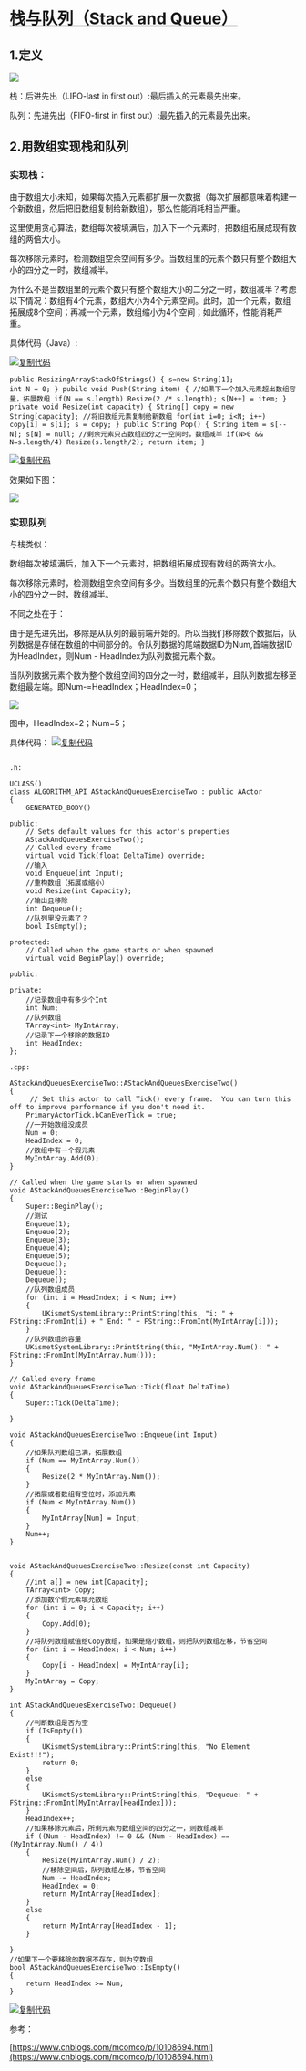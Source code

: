 # [栈与队列（Stack and Queue）](https://www.cnblogs.com/mcomco/p/10108694.html)

## 1.定义

![](https://img2018.cnblogs.com/blog/1534783/201812/1534783-20181212143236150-1594812025.png)

栈：后进先出（LIFO-last in first out）:最后插入的元素最先出来。

队列：先进先出（FIFO-first in first out）:最先插入的元素最先出来。

## 2.用数组实现栈和队列

### 实现栈：

由于数组大小未知，如果每次插入元素都扩展一次数据（每次扩展都意味着构建一个新数组，然后把旧数组复制给新数组），那么性能消耗相当严重。

这里使用贪心算法，数组每次被填满后，加入下一个元素时，把数组拓展成现有数组的两倍大小。

每次移除元素时，检测数组空余空间有多少。当数组里的元素个数只有整个数组大小的四分之一时，数组减半。

为什么不是当数组里的元素个数只有整个数组大小的二分之一时，数组减半？考虑以下情况：数组有4个元素，数组大小为4个元素空间。此时，加一个元素，数组拓展成8个空间；再减一个元素，数组缩小为4个空间；如此循环，性能消耗严重。

具体代码（Java）:

[![复制代码](https://common.cnblogs.com/images/copycode.gif)]( "复制代码")
```
public ResizingArrayStackOfStrings() { s=new String[1];
int N = 0; } pubilc void Push(String item) { //如果下一个加入元素超出数组容量，拓展数组 if(N == s.length) Resize(2 /* s.length); s[N++] = item; } private void Resize(int capacity) { String[] copy = new String[capacity]; //将旧数组元素复制给新数组 for(int i=0; i<N; i++) copy[i] = s[i]; s = copy; } public String Pop() { String item = s[--N]; s[N] = null; //剩余元素只占数组四分之一空间时，数组减半 if(N>0 && N=s.length/4) Resize(s.length/2); return item; }
```
[![复制代码](https://common.cnblogs.com/images/copycode.gif)]( "复制代码")

效果如下图：

![](https://img2018.cnblogs.com/blog/1534783/201812/1534783-20181212150335866-1010227823.png)

### 实现队列

与栈类似：

数组每次被填满后，加入下一个元素时，把数组拓展成现有数组的两倍大小。

每次移除元素时，检测数组空余空间有多少。当数组里的元素个数只有整个数组大小的四分之一时，数组减半。

不同之处在于：

由于是先进先出，移除是从队列的最前端开始的。所以当我们移除数个数据后，队列数据是存储在数组的中间部分的。令队列数据的尾端数据ID为Num,首端数据ID为HeadIndex，则Num - HeadIndex为队列数据元素个数。

当队列数据元素个数为整个数组空间的四分之一时，数组减半，且队列数据左移至数组最左端。即Num-=HeadIndex；HeadIndex=0；

![](https://img2018.cnblogs.com/blog/1534783/201812/1534783-20181213112301941-2141375832.png)

图中，HeadIndex=2；Num=5；

具体代码：
[![复制代码](https://common.cnblogs.com/images/copycode.gif)]( "复制代码")
```

.h:

UCLASS()
class ALGORITHM_API AStackAndQueuesExerciseTwo : public AActor
{
    GENERATED_BODY()
    
public:    
    // Sets default values for this actor's properties
    AStackAndQueuesExerciseTwo();
    // Called every frame
    virtual void Tick(float DeltaTime) override;
    //输入
    void Enqueue(int Input);
    //重构数组（拓展或缩小）
    void Resize(int Capacity);
    //输出且移除
    int Dequeue();
    //队列里没元素了？
    bool IsEmpty();

protected:
    // Called when the game starts or when spawned
    virtual void BeginPlay() override;

public:    
    
private:
    //记录数组中有多少个Int
    int Num;
    //队列数组
    TArray<int> MyIntArray;
    //记录下一个移除的数据ID
    int HeadIndex;
};

.cpp:

AStackAndQueuesExerciseTwo::AStackAndQueuesExerciseTwo()
{
     // Set this actor to call Tick() every frame.  You can turn this off to improve performance if you don't need it.
    PrimaryActorTick.bCanEverTick = true;
    //一开始数组没成员
    Num = 0;
    HeadIndex = 0;
    //数组中有一个假元素
    MyIntArray.Add(0);
}

// Called when the game starts or when spawned
void AStackAndQueuesExerciseTwo::BeginPlay()
{
    Super::BeginPlay();
    //测试
    Enqueue(1);
    Enqueue(2);
    Enqueue(3);
    Enqueue(4);
    Enqueue(5);
    Dequeue();
    Dequeue();
    Dequeue();
    //队列数组成员
    for (int i = HeadIndex; i < Num; i++)
    {
        UKismetSystemLibrary::PrintString(this, "i: " + FString::FromInt(i) + " End: " + FString::FromInt(MyIntArray[i]));
    }
    //队列数组的容量
    UKismetSystemLibrary::PrintString(this, "MyIntArray.Num(): " + FString::FromInt(MyIntArray.Num()));
}

// Called every frame
void AStackAndQueuesExerciseTwo::Tick(float DeltaTime)
{
    Super::Tick(DeltaTime);

}

void AStackAndQueuesExerciseTwo::Enqueue(int Input)
{
    //如果队列数组已满，拓展数组
    if (Num == MyIntArray.Num())
    {
        Resize(2 * MyIntArray.Num());
    }
    //拓展或者数组有空位时，添加元素
    if (Num < MyIntArray.Num())
    {
        MyIntArray[Num] = Input;
    }
    Num++;
}


void AStackAndQueuesExerciseTwo::Resize(const int Capacity)
{
    //int a[] = new int[Capacity];
    TArray<int> Copy;
    //添加数个假元素填充数组
    for (int i = 0; i < Capacity; i++)
    {
        Copy.Add(0);
    }
    //将队列数组赋值给Copy数组，如果是缩小数组，则把队列数组左移，节省空间
    for (int i = HeadIndex; i < Num; i++)
    {
        Copy[i - HeadIndex] = MyIntArray[i];
    }
    MyIntArray = Copy;
}

int AStackAndQueuesExerciseTwo::Dequeue()
{
    //判断数组是否为空
    if (IsEmpty())
    {
        UKismetSystemLibrary::PrintString(this, "No Element Exist!!!");
        return 0;
    }
    else
    {
        UKismetSystemLibrary::PrintString(this, "Dequeue: " + FString::FromInt(MyIntArray[HeadIndex]));
    }
    HeadIndex++;
    //如果移除元素后，所剩元素为数组空间的四分之一，则数组减半
    if ((Num - HeadIndex) != 0 && (Num - HeadIndex) == (MyIntArray.Num() / 4))
    {
        Resize(MyIntArray.Num() / 2);
        //移除空间后，队列数组左移，节省空间
        Num -= HeadIndex;
        HeadIndex = 0;
        return MyIntArray[HeadIndex];
    }
    else
    {
        return MyIntArray[HeadIndex - 1];
    }
    
}
//如果下一个要移除的数据不存在，则为空数组
bool AStackAndQueuesExerciseTwo::IsEmpty()
{
    return HeadIndex >= Num;
}

```
[![复制代码](https://common.cnblogs.com/images/copycode.gif)]( "复制代码")

参考：

[https://www.cnblogs.com/mcomco/p/10108694.html](https://www.cnblogs.com/mcomco/p/10108694.html)